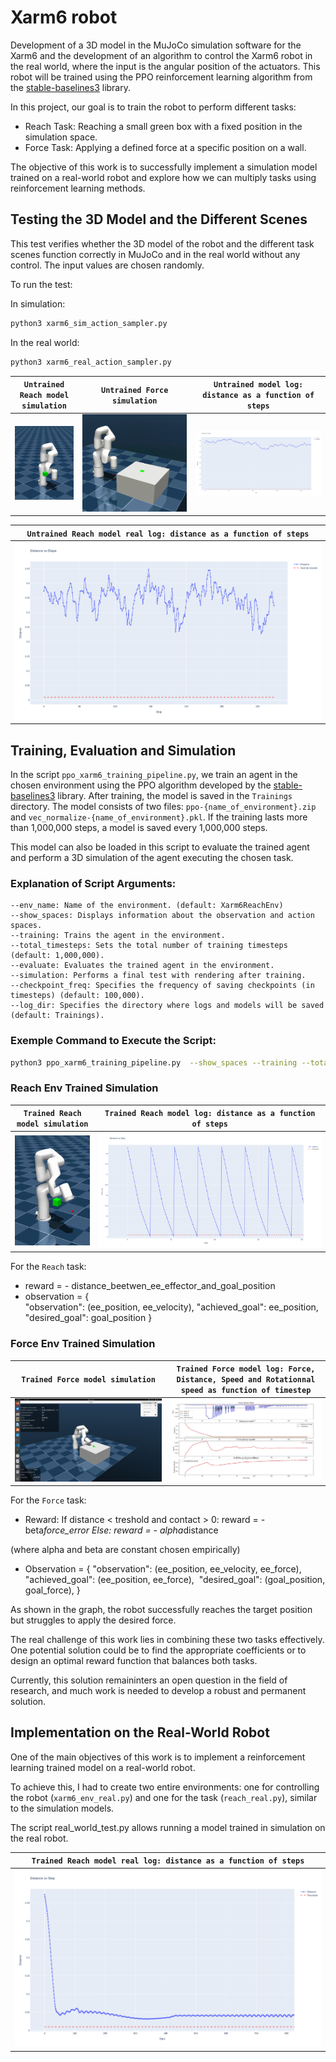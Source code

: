# Xarm6 robot

Development of a 3D model in the MuJoCo simulation software for the Xarm6 and the development of an algorithm to control the Xarm6 robot in the real world, where the input is the angular position of the actuators. This robot will be trained using the PPO reinforcement learning algorithm from the [stable-baselines3](https://github.com/DLR-RM/stable-baselines3) library. 


In this project, our goal is to train the robot to perform different tasks:

- Reach Task: Reaching a small green box with a fixed position in the simulation space.
- Force Task: Applying a defined force at a specific position on a wall.

The objective of this work is to successfully implement a simulation model trained on a real-world robot and explore how we can multiply tasks using reinforcement learning methods.

## Testing the 3D Model and the Different Scenes

This test verifies whether the 3D model of the robot and the different task scenes function correctly in MuJoCo and in the real world without any control. The input values are chosen randomly.

To run the test:

In simulation:
```bash
python3 xarm6_sim_action_sampler.py 
```
In the real world:
```bash
python3 xarm6_real_action_sampler.py
```

<div align="center">

`Untrained Reach model simulation` | `Untrained Force simulation`| `Untrained model log: distance as a function of steps`|
|:------------------------:|:------------------------:|:------------------------:|
<img src="/Pictures/Xarm6/xarm6_sim_Reach_untrained.gif" alt="" width="230"/> | <img src="/Pictures/Xarm6/xarm6_sim_Force_untrained.gif" alt="" width=""/>| <img src="/Pictures/Xarm6/xarm6_sim_Reach_log_untrained.png" />

</div> 

<div align="center">

`Untrained Reach model real log: distance as a function of steps`|
|:------------------------:|
<img src="/Pictures/Xarm6/xarm6_real_Reach_untrained.png" alt="" width=""/>|

</div>


## Training, Evaluation and Simulation

In the script `ppo_xarm6_training_pipeline.py`, we train an agent in the chosen environment using the PPO algorithm developed by the [stable-baselines3](https://github.com/DLR-RM/stable-baselines3) library. After training, the model is saved in the `Trainings` directory. The model consists of two files: `ppo-{name_of_environment}.zip` and `vec_normalize-{name_of_environment}.pkl`. If the training lasts more than 1,000,000 steps, a model is saved every 1,000,000 steps.

This model can also be loaded in this script to evaluate the trained agent and perform a 3D simulation of the agent executing the chosen task.

### Explanation of Script Arguments:
    
    --env_name: Name of the environment. (default: Xarm6ReachEnv)
    --show_spaces: Displays information about the observation and action spaces.
    --training: Trains the agent in the environment.
    --total_timesteps: Sets the total number of training timesteps (default: 1,000,000).
    --evaluate: Evaluates the trained agent in the environment.
    --simulation: Performs a final test with rendering after training.
    --checkpoint_freq: Specifies the frequency of saving checkpoints (in timesteps) (default: 100,000).
    --log_dir: Specifies the directory where logs and models will be saved (default: Trainings).

### Exemple Command to Execute the Script: 

```bash
python3 ppo_xarm6_training_pipeline.py  --show_spaces --training --total_timesteps 2000000 --evaluate --simulation 
```

### Reach Env Trained Simulation 

<div align="center">

`Trained Reach model simulation`|`Trained Reach model log: distance as a function of steps`|
|:------------------------:|:------------------------:| 
<img src="/Pictures/Xarm6/xarm6_sim_Reach_trained.gif" alt="" width="230"/>| <img src="/Pictures/Xarm6/xarm6_sim_Reach_log_trained.png" />

</div>

For the `Reach` task: 

- reward = - distance_beetwen_ee_effector_and_goal_position
- observation = {​  
                    "observation": (ee_position, ee_velocity),​
                    "achieved_goal": ee_position,​
                    "desired_goal": goal_position
                ​}

</div>

### Force Env Trained Simulation

<div align="center">

`Trained Force model simulation`| `Trained Force model log: Force, Distance, Speed and Rotationnal speed as function of timestep`|
|:------------------------:|:------------------------:| 
<img src="/Pictures/Xarm6/xarm6_sim_Force_trained.gif"/>| <img src="/Pictures/Xarm6/xarm6_sim_Force_log_trained.png"/>

</div>

For the `Force` task:

- Reward:   If distance < treshold and contact > 0:​
                reward = - beta*force_error​
            Else:​
                reward = - alpha*distance​

(where alpha and beta are constant chosen empirically)

- Observation = {​
                    "observation": (ee_position, ee_velocity, ee_force),​
                    "achieved_goal": (ee_position, ee_force),  ​
                    "desired_goal": (goal_position, goal_force),​
                }​

As shown in the graph, the robot successfully reaches the target position but struggles to apply the desired force.

The real challenge of this work lies in combining these two tasks effectively. One potential solution could be to find the appropriate coefficients or to design an optimal reward function that balances both tasks.

Currently, this solution remaininters an open question in the field of research, and much work is needed to develop a robust and permanent solution.

## Implementation on the Real-World Robot

One of the main objectives of this work is to implement a reinforcement learning trained model on a real-world robot.

To achieve this, I had to create two entire environments: one for controlling the robot (`xarm6_env_real.py`) and one for the task (`reach_real.py`), similar to the simulation models.

The script real_world_test.py allows running a model trained in simulation on the real robot.

<div align="center">

`Trained Reach model real log: distance as a function of steps`|
 |:------------------------:|
 <img src="/Pictures/Xarm6/xarm6_real_Reach_log_trained.png" alt="" width=""/>|

</div>
